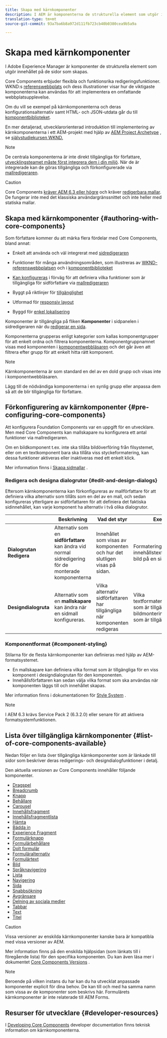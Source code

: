 ```yaml
---
title: Skapa med kärnkomponenter
description: I AEM är komponenterna de strukturella element som utgör innehållet på de sidor som skapas - Core Components erbjuder flexibla och funktionsrika redigeringsfunktioner.
translation-type: tm+mt
source-git-commit: 93a7ba6b8a972d111fb723cb40b0380cea9b5a9a

---
```



# Skapa med kärnkomponenter

I Adobe Experience Manager är komponenter de strukturella element som utgör innehållet på de sidor som skapas.

Core Components erbjuder flexibla och funktionsrika redigeringsfunktioner. WKND:s [referenswebbplats](https://wknd.site) och dess illustrationer visar hur de viktigaste komponenterna kan användas för att implementera en omfattande webbplatsupplevelse.

Om du vill se exempel på kärnkomponenterna och deras konfigurationsalternativ samt HTML- och JSON-utdata går du till [komponentbiblioteket](https://adobe.com/go/aem_cmp_library).

En mer detaljerad, utvecklarorienterad introduktion till implementering av kärnkomponenterna i ett AEM-projekt med hjälp av [AEM Project Archetype](/help/developing/archetype/overview.md) , se [självstudiekursen WKND.](https://docs.adobe.com/content/help/en/experience-manager-learn/getting-started-wknd-tutorial-develop/overview.html)

>[!NOTE]
>
>De centrala komponenterna är inte direkt tillgängliga för författare, [utvecklingsteamet måste först integrera dem i din miljö](/help/get-started/using.md). När de är integrerade kan de göras tillgängliga och förkonfigurerade via [mallredigeraren](https://docs.adobe.com/content/help/en/experience-manager-cloud-service/sites/authoring/features/templates.html).

>[!CAUTION]
>
>Core Components [kräver AEM 6.3 eller högre](/help/versions.md) och kräver [redigerbara mallar](https://docs.adobe.com/content/help/en/experience-manager-cloud-service/sites/authoring/features/templates.html). De fungerar inte med det klassiska användargränssnittet och inte heller med statiska mallar.

## Skapa med kärnkomponenter {#authoring-with-core-components}

Som författare kommer du att märka flera fördelar med Core Components, bland annat:

* Enkelt att använda och väl integrerat med [sidredigeraren](https://docs.adobe.com/content/help/en/experience-manager-cloud-service/sites/authoring/fundamentals/editing-content.html)

* Funktioner för många användningsområden, som illustreras av [WKND-referenswebbplatsen](https://wknd.site) och i [komponentbiblioteket](https://adobe.com/go/aem_cmp_library)

* [Kan konfigureras](#pre-configuring-core-components) i förväg för att definiera vilka funktioner som är tillgängliga för sidförfattare via [mallredigeraren](https://docs.adobe.com/content/help/en/experience-manager-cloud-service/sites/authoring/features/templates.html)

* Byggt på riktlinjer för [tillgänglighet](https://docs.adobe.com/content/help/en/experience-manager-cloud-service/sites/authoring/fundamentals/accessible-content.html)

* Utformad för [responsiv layout](https://docs.adobe.com/content/help/en/experience-manager-cloud-service/sites/authoring/features/responsive-layout.html)

* Byggd för [enkel lokalisering](localization.md)

Komponenter är tillgängliga på fliken **Komponenter** i sidpanelen i sidredigeraren när du [redigerar en sida](https://docs.adobe.com/content/help/en/experience-manager-cloud-service/sites/authoring/fundamentals/editing-content.html).

Komponenterna grupperas enligt kategorier som kallas komponentgrupper för att enkelt ordna och filtrera komponenterna. Komponentgruppnamnet visas med komponenten i [komponentwebbläsaren](https://docs.adobe.com/content/help/en/experience-manager-cloud-service/sites/authoring/fundamentals/editing-content.html) och det går även att filtrera efter grupp för att enkelt hitta rätt komponent.

>[!NOTE]
>
>Kärnkomponenterna är som standard en del av en dold grupp och visas inte i komponentwebbläsaren.
>
>Lägg till de nödvändiga komponenterna i en synlig grupp eller anpassa dem så att de blir tillgängliga för författare.

## Förkonfigurering av kärnkomponenter {#pre-configuring-core-components}

Att konfigurera Foundation Components var en uppgift för en utvecklare. Men med Core Components kan mallskapare nu konfigurera ett antal funktioner via mallredigeraren.

Om en bildkomponent t.ex. inte ska tillåta bildöverföring från filsystemet, eller om en textkomponent bara ska tillåta viss styckeformatering, kan dessa funktioner aktiveras eller inaktiveras med ett enkelt klick.

Mer information finns i [Skapa sidmallar](https://docs.adobe.com/content/help/en/experience-manager-cloud-service/sites/authoring/features/templates.html) .

### Redigera och designa dialogrutor {#edit-and-design-dialogs}

Eftersom kärnkomponenterna kan förkonfigureras av mallförfattare för att definiera vilka alternativ som tillåts som en del av en mall, och sedan konfigureras ytterligare av sidförfattaren för att definiera det faktiska sidinnehållet, kan varje komponent ha alternativ i två olika dialogrutor.

|  | Beskrivning | Vad det styr | Exempel |
|--- |--- |--- |--- |
| **Dialogrutan Redigera** | Alternativ som en **sidförfattare** kan ändra vid normal sidredigering för de monterade komponenterna | Innehållet som visas av komponenten och hur det slutligen visas på sidan. | Formatering av innehållstext, rotera en bild på en sida |
| **Designdialogruta** | Alternativ som en **mallskapare** kan ändra när en sidmall konfigureras. | Vilka alternativ sidförfattaren har tillgängliga när komponenten redigeras | Vilka textformateringsalternativ som är tillgängliga, vilka bildmonteringsalternativ som är tillgängliga |

### Komponentformat {#component-styling}

Stilarna för de flesta kärnkomponenter kan definieras med hjälp av AEM-formatsystemet.

* En mallskapare kan definiera vilka format som är tillgängliga för en viss komponent i designdialogrutan för den komponenten.
* Innehållsförfattaren kan sedan välja vilka format som ska användas när komponenten läggs till och innehållet skapas.

Mer information finns i dokumentationen för [Style System](https://docs.adobe.com/content/help/en/experience-manager-cloud-service/sites/authoring/features/style-system.html) .

>[!NOTE]
>
>I AEM 6.3 krävs Service Pack 2 (6.3.2.0) eller senare för att aktivera formatsystemfunktionen.

## Lista över tillgängliga kärnkomponenter {#list-of-core-components-available}

Nedan följer en lista över tillgängliga kärnkomponenter som är länkade till sidor som beskriver deras redigerings- och designdialogfunktioner i detalj.

Den aktuella versionen av Core Components innehåller följande komponenter.

* [Dragspel](/help/components/accordion.md)
* [Breadcrumb](/help/components/breadcrumb.md)
* [Knapp](/help/components/button.md)
* [Behållare](/help/components/container.md)
* [Carousel](/help/components/carousel.md)
* [Innehållsfragment](/help/components/content-fragment-component.md)
* [Innehållsfragmentlista](/help/components/content-fragment-list.md)
* [Hämta](/help/components/download.md)
* [Bädda in](/help/components/embed.md)
* [Experience Fragment](/help/components/experience-fragment.md)
* [Formulärknapp](/help/components/forms/form-button.md)
* [Formulärbehållare](/help/components/forms/form-container.md)
* [Dolt formulär](/help/components/forms/form-hidden.md)
* [Formuläralternativ](/help/components/forms/form-options.md)
* [Formulärtext](/help/components/forms/form-text.md)
* [Bild](/help/components/image.md)
* [Språknavigering](/help/components/language-navigation.md)
* [Lista](/help/components/list.md)
* [Navigering](/help/components/navigation.md)
* [Sida](/help/components/page.md)
* [Snabbsökning](/help/components/quick-search.md)
* [Avgränsare](/help/components/separator.md)
* [Delning av sociala medier](/help/components/sharing.md)
* [Tabbar](/help/components/tabs.md)
* [Text](/help/components/text.md)
* [Titel](/help/components/title.md)

>[!CAUTION]
>
>Vissa versioner av enskilda kärnkomponenter kanske bara är kompatibla med vissa versioner av AEM.
>
>Mer information finns på den enskilda hjälpsidan (som länkats till i föregående lista) för den specifika komponenten. Du kan även läsa mer i dokumentet [Core Components Versions](/help/versions.md) .

>[!NOTE]
>
>Beroende på vilken instans du har kan du ha utvecklat anpassade komponenter explicit för dina behov. De kan till och med ha samma namn som vissa av de komponenter som beskrivs här.
>Formulärets kärnkomponenter är inte relaterade till AEM Forms.

## Resurser för utvecklare {#developer-resources}

I [Developing Core Components](/help/developing/overview.md) developer documentation finns teknisk information om kärnkomponenterna.
